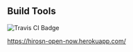 ## Build Tools

<img src="https://travis-ci.org/HIROSN/build-tools.svg" alt="Travis CI Badge"></img>

https://hirosn-open-now.herokuapp.com/
